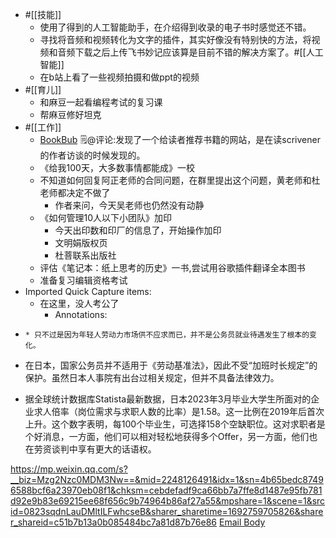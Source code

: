 - #[[技能]]
    - 使用了得到的人工智能助手，在介绍得到收录的电子书时感觉还不错。
    - 寻找将音频和视频转化为文字的插件，其实好像没有特别快的方法，将视频和音频下载之后上传飞书妙记应该算是目前不错的解决方案了。#[[人工智能]]
    - 在b站上看了一些视频拍摄和做ppt的视频
- #[[育儿]]
    - 和麻豆一起看编程考试的复习课
    - 帮麻豆修好坦克
- #[[工作]]
    - [BookBub](https://www.bookbub.com/launch) 🗒@评论:发现了一个给读者推荐书籍的网站，是在读scrivener的作者访谈的时候发现的。
    - 《给我100天，大多数事情都能成》一校
    - 不知道如何回复阿正老师的合同问题，在群里提出这个问题，黄老师和杜老师都决定不做了
        - 作者来问，今天吴老师也仍然没有动静
    - 《如何管理10人以下小团队》加印
        - 今天出印数和印厂的信息了，开始操作加印
        - 文明娟版权页
        - 杜菩联系出版社
    - 评估《笔记本：纸上思考的历史》一书,尝试用谷歌插件翻译全本图书
    - 准备复习编辑资格考试
- Imported Quick Capture items:
    - 在这里，没人考公了
        - Annotations:

*     * 只不过是因为年轻人劳动力市场供不应求而已，并不是公务员就业待遇发生了根本的变化。

* 在日本，国家公务员并不适用于《劳动基准法》，因此不受“加班时长规定”的保护。虽然日本人事院有出台过相关规定，但并不具备法律效力。

* 据全球统计数据库Statista最新数据，日本2023年3月毕业大学生所面对的企业求人倍率（岗位需求与求职人数的比率）是1.58。这一比例在2019年后首次上升。这个数字表明，每100个毕业生，可选择158个空缺职位。这对求职者是个好消息，一方面，他们可以相对轻松地获得多个Offer，另一方面，他们也在劳资谈判中享有更大的话语权。



https://mp.weixin.qq.com/s?__biz=Mzg2Nzc0MDM3Nw==&mid=2248126491&idx=1&sn=4b65bedc87496588bcf6a23970eb08f1&chksm=cebdefadf9ca66bb7a7ffe8d1487e95fb781d92e9b83e69215ee68f656c9b74964b86af27a55&mpshare=1&scene=1&srcid=0823sqdnLauDMltILFwhcseB&sharer_sharetime=1692759705826&sharer_shareid=c51b7b13a0b085484bc7a81d87b76e86 [Email Body](https://files.todoist.com/qQBlsrX6zhwdpEfiqZ4B7amqcFmJdKiPXkOswJCwiQFlj5lICRuPaKIKfKmZFw8W/by/21878347/as/file.html)
